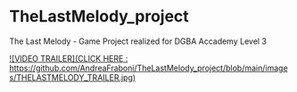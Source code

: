 # TheLastMelody_project
The Last Melody - Game Project realized for DGBA Accademy Level 3

[![VIDEO TRAILER](CLICK HERE : https://github.com/AndreaFraboni/TheLastMelody_project/blob/main/images/THELASTMELODY_TRAILER.jpg)](https://fraboniandrea.altervista.org/video/TheLastMelody.mp4)

